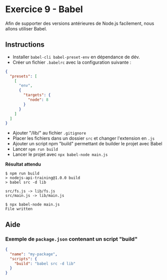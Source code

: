 # Exercice 9 - Babel

Afin de supporter des versions antérieures de Node.js facilement, nous allons utiliser Babel.

## Instructions

* Installer `babel-cli babel-preset-env` en dépendance de dév.
* Créer un fichier `.babelrc` avec la configuration suivante :

```json
{
  "presets": [
    [
      "env",
      {
        "targets": {
          "node": 8
        }
      }
    ]
  ]
}
```

* Ajouter "/lib/" au fichier `.gitignore`
* Placer les fichiers dans un dossier `src` et changer l'extension en `.js`
* Ajouter un script npm "build" permettant de builder le projet avec Babel
* Lancer `npm run build`
* Lancer le projet avec `npx babel-node main.js`

**Résultat attendu**

```
$ npm run build
> nodejs-api-training@1.0.0 build
> babel src -d lib

src/fs.js -> lib/fs.js
src/main.js -> lib/main.js

$ npx babel-node main.js
File written
```

## Aide

### Exemple de `package.json` contenant un script "build"

```json
{
  "name": "my-package",
  "scripts": {
    "build": "babel src -d lib"
  }
}
```
